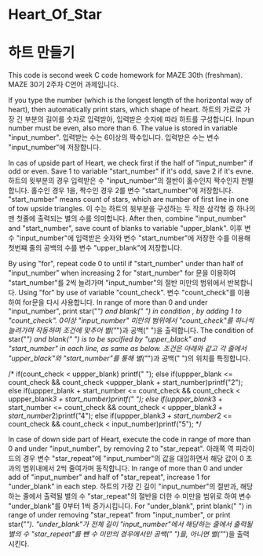 # Heart_Of_Star 
# 하트 만들기

This code is second week C code homework for MAZE 30th (freshman).
MAZE 30기 2주차 C언어 과제입니다. 

If you type the number (which is the longest length of the horizontal way of heart), then automatically print stars, which shape of heart. 
하트의 가로로 가장 긴 부분의 길이를 숫자로 입력받아, 입력받은 숫자에 따라 하트를 구성합니다. 
Inpun number must be even, also more than 6. The value is stored in variable "input_number".
입력받는 수는 6이상의 짝수입니다. 입력받은 수는 변수 "input_number"에 저장합니다. 

In cas of upside part of Heart, we check first if the half of "input_number" if odd or even. Save 1 to variable "start_number" if it's odd, save 2 if it's evne.
하트의 윗부분의 경우 입력받은 수 "input_number"의 절반이 홀수인지 짝수인지 판별합니다. 홀수인 경우 1을, 짝수인 경우 2를 변수 "start_number"에 저장합니다. 
"start_number" means count of stars, which are number of first line in one of tow upside triangles.
이 수는 하트의 윗부분을 구성하는 두 작은 삼각형 중 하나의 맨 첫줄에 출력되는 별의 수를 의미합니다.
After then, combine "input_number" and "start_number", save count of blanks to variable "upper_blank".
이후 변수 "input_number"에 입력받은 숫자와 변수 "start_number"에 저장한 수를 이용해 첫번쨰 줄의 공백의 수를 변수 "upper_blank"에 저장합니다.

By using "for", repeat code 0 to until if "start_number" under than half of "input_number" when increasing 2 for "start_number"
for 문을 이용하여 "start_number"를 2씩 늘려가며 "input_number"의 절반 미만의 범위에서 반복합니다.
Using "for" by use of variable  "count_check".
변수 "count_check"를 이용하여 for문을 다시 사용합니다. 
In range of more than 0 and under "input_number", print star("*") and blank(" ") in condition , by adding 1 to "count_check".
0이상 "input_number" 미만의 범위에서 "count_check"를 하나씩 늘려가며 작동하며 조건에 맞추어 별("*")과 공백(" ")을 출력합니다.
The condition of star("*") and blank(" ") is to be spcified by "upper_black" and "start_number" in each line, as same as below.
조건은 아래와 같고 각 줄에서 "upper_black"와 "start_number"를 통해 별("*")과 공백(" ")의 위치를 특정합니다.

/*
if(count_check < uppper_blank) printf(" ");
else if(uppper_blank <= count_check && count_check <uppper_blank + start_number)printf("2");
else if(uppper_blank + start_number <= count_check && count_check < uppper_blank*3 + start_number)printf(" ");
else if(uppper_blank*3 + start_number <= count_check && count_check < uppper_blank*3 + start_number*2)printf("4");
else if(uppper_blank*3 + start_number*2 <= count_check && count_check < input_number)printf("5");
*/

In case of down side part of Heart, execute the code in range of more than 0 and under "input_number", by removing 2 to "star_repeat".
아래쪽 역 피라이드의 경우 변수 "star_repeat"에 "input_number"의 값을 대입하면서 해당 값이 0 초과의 범위내에서 2씩 줄여가며 동작합니다.
In range of more than 0 and under add of "input_number" and half of "star_repeat", increase 1 for "under_blank" in each step.
하트의 가장 긴 길이 "input_number"의 절반과, 해당하는 줄에서 출력될 별의 수 "star_repeat"의 절반을 더한 수 미만을 범위로 하여 변수 "under_blank"를 0부터 1씩 증가시킵니다.
For "under_blank", print blank(" ") in range of under removing "star_repeat" from "input_number", or print star("*").
"under_blank"가 전체 길이 "input_number"에서 해당하는 줄에서 출력될 별의 수 "star_repeat"를 뺸 수 미만의 경우에서만 공백(" ")을, 아니면 별("*")을 출력시킨다.
